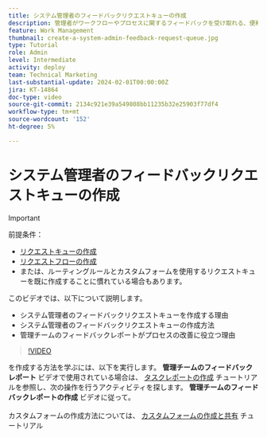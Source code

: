 ```yaml
---
title: システム管理者のフィードバックリクエストキューの作成
description: 管理者がワークフローやプロセスに関するフィードバックを受け取れる、便利なリクエストキューを作成する方法を説明します。
feature: Work Management
thumbnail: create-a-system-admin-feedback-request-queue.jpg
type: Tutorial
role: Admin
level: Intermediate
activity: deploy
team: Technical Marketing
last-substantial-update: 2024-02-01T00:00:00Z
jira: KT-14864
doc-type: video
source-git-commit: 2134c921e39a549808bb11235b32e25903f77df4
workflow-type: tm+mt
source-wordcount: '152'
ht-degree: 5%

---
```


# システム管理者のフィードバックリクエストキューの作成

>[!IMPORTANT]
>
>前提条件：
>
>* [リクエストキューの作成](https://experienceleague.adobe.com/docs/workfront-learn/tutorials-workfront/manage-work/request-queues/create-a-request-queue.html)
>* [リクエストフローの作成](https://experienceleague.adobe.com/docs/workfront-learn/tutorials-workfront/manage-work/request-queues/create-a-request-flow.html)
>* または、ルーティングルールとカスタムフォームを使用するリクエストキューを既に作成することに慣れている場合もあります。

このビデオでは、以下について説明します。

* システム管理者のフィードバックリクエストキューを作成する理由
* システム管理者のフィードバックリクエストキューの作成方法
* 管理チームのフィードバックレポートがプロセスの改善に役立つ理由

>[!VIDEO](https://video.tv.adobe.com/v/3427124/?quality=12&learn=on)

を作成する方法を学ぶには、以下を実行します。 **管理チームのフィードバックレポート** ビデオで使用されている場合は、 [タスクレポートの作成](https://experienceleague.adobe.com/docs/workfront-learn/tutorials-workfront/reporting/basic-reporting/create-a-task-report.html?lang=ja) チュートリアルを参照し、次の操作を行うアクティビティを探します。 **管理チームのフィードバックレポートの作成** ビデオに従って。
<br>
<br>
カスタムフォームの作成方法については、 [カスタムフォームの作成と共有](https://experienceleague.adobe.com/docs/workfront-learn/tutorials-workfront/custom-data/custom-forms/custom-forms-creating-and-sharing-a-custom-form.html) チュートリアル
